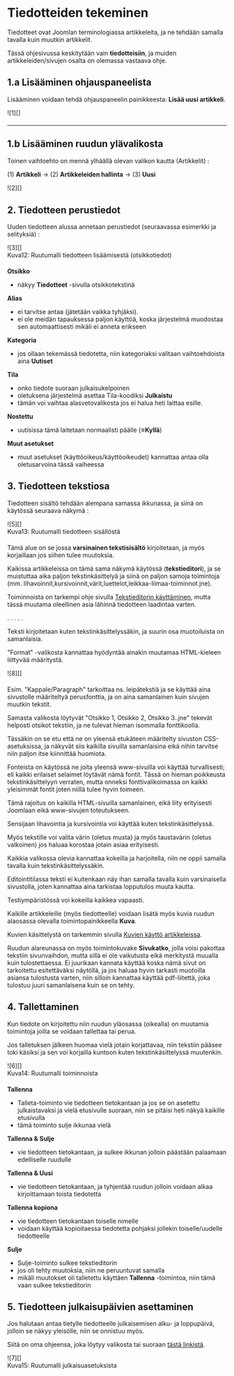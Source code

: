 # Tiedotteiden tekeminen

Tiedotteet ovat Joomlan terminologiassa artikkeleita, ja ne tehdään samalla tavalla kuin muutkin artikkelit.

Tässä ohjesivussa keskitytään vain __tiedotteisiin__, ja muiden artikkeleiden/sivujen osalta on olemassa vastaava ohje.

## 1.a Lisääminen ohjauspaneelista

Lisääminen voidaan tehdä ohjauspaneelin painikkeesta: **Lisää uusi artikkeli**.

<figure class="fig-n" style="margin:0 0 20px 0">
![1][]
</figure>

----

## 1.b Lisääminen ruudun ylävalikosta

Toinen vaihtoehto on mennä ylhäällä olevan valikon kautta (Artikkelit) :

(1) **Artikkeli** -> (2) **Artikkeleiden hallinta** -> (3) **Uusi**

<figure class="fig-n border" style="margin:0 0 30px 0">
![2][]
</figure>


## 2. Tiedotteen perustiedot

Uuden tiedotteen alussa annetaan perustiedot (seuraavassa esimerkki ja selityksiä) :

<figure class="fig-n border" style="margin:0 0 20px 0">
![3][]
<figcaption>Kuva12: Ruutumalli tiedotteen lisäämisestä (otsikkotiedot)</figcaption>
</figure>


__Otsikko__

 * näkyy __Tiedotteet__ -sivulla otsikkotekstinä

__Alias__

 * ei tarvitse antaa (jätetään vaikka tyhjäksi).
 * ei ole meidän tapauksessa paljon käyttöä, koska järjestelmä muodostaa sen automaattisesti mikäli ei anneta erikseen

__Kategoria__

 * jos ollaan tekemässä tiedotetta, niin kategoriaksi valitaan vaihtoehdoista aina __Uutiset__

__Tila__

 * onko tiedote suoraan julkaisukelpoinen
 * oletuksena järjestelmä asettaa Tila-koodiksi __Julkaistu__
 * tämän voi vaihtaa alasvetovalikosta jos ei halua heti laittaa esille.

__Nostettu__

 * uutisissa tämä laitetaan normaalisti päälle (__=Kyllä__)

__Muut asetukset__

 * muut asetukset (käyttöoikeus/käyttöoikeudet) kannattaa antaa olla oletusarvoina tässä vaiheessa


## 3. Tiedotteen tekstiosa

Tiedotteen sisältö tehdään alempana samassa ikkunassa, ja siinä on käytössä seuraava näkymä :

<figure class="fig-n border" style="margin:0 0 20px 0">
![5][]
<figcaption>Kuva13: Ruutumalli tiedotteen sisällöstä<figcaption>
</figure>

Tämä alue on se jossa __varsinainen tekstisisältö__ kirjoitetaan, ja myös korjaillaan jos siihen tulee muutoksia.

Kaikissa artikkeleissa on tämä sama näkymä käytössä (__tekstieditori__), ja se muistuttaa
aika paljon tekstinkäsittelyä ja siinä on paljon samoja toimintoja
(mm. lihavoinnit,kursivoinnit,värit,luettelot,leikkaa-liimaa-toiminnot jne).

Toiminnoista on tarkempi ohje sivulla [Tekstieditorin käyttäminen][21], mutta tässä muutama
oleellinen asia lähinnä tiedotteen laadintaa varten.

. . . . .

Teksti kirjoitetaan kuten tekstinkäsittelyssäkin, ja suurin osa muotoiluista on samanlaisia.

"Format" -valikosta kannattaa hyödyntää ainakin muutamaa HTML-kieleen liittyvää määritystä.

<figure class="fig-r border" style="margin:0 0 20px 0">
![8][]
</figure>


Esim. "Kappale/Paragraph" tarkoittaa ns. leipätekstiä ja se käyttää aina sivustolle määriteltyä perusfonttia,
ja on aina samanlainen kuin sivujen muutkin tekstit.

Samasta valikosta löytyvät "Otsikko 1, Otsikko 2, Otsikko 3..jne"  tekevät helposti otsikot tekstiin,
ja ne tulevat hieman isommalla fonttikoolla.

Tässäkin on se etu että ne on yleensä etukäteen määritelty sivuston CSS-asetuksissa, ja näkyvät siis kaikilla
sivuilla samanlaisina eikä nihin tarvitse niin paljon itse kiinnittää huomiota.

Fonteista on käytössä ne joita yleensä www-sivuilla voi käyttää turvallisesti;
eli kaikki erilaiset selaimet löytävät nämä fontit. Tässä on hieman poikkeusta tekstinkäsittelyyn verraten,
mutta onneksi fonttivalikoimassa on kaikki yleisimmät fontit joten niillä tulee hyvin toimeen.

Tämä rajoitus on kaikilla HTML-sivuilla samanlainen, eikä liity erityisesti Joomlaan eikä www-sivujen toteutukseen.

Sensijaan lihavointia ja kursivointia voi käyttää kuten tekstinkäsittelyssä.

Myös tekstille voi valita värin (oletus musta) ja myös taustavärin (oletus valkoinen) jos haluaa korostaa
jotain asiaa erityisesti.

Kaikkia valikossa olevia kannattaa kokeilla ja harjoitella, niin ne oppii samalla tavalla kuin tekstinkäsittelyssäkin.

Editointitilassa teksti ei kuitenkaan näy ihan samalla tavalla kuin varsinaisella sivustolla,
joten kannattaa aina tarkistaa lopputulos muuta kautta.

Testiympäristössä voi kokeilla kaikkea vapaasti.

Kaikille artikkeleille (myös tiedotteelle) voidaan lisätä myös kuvia ruudun alaosassa olevalla
toimintopainikkeella __Kuva__.

Kuvien käsittelystä on tarkemmin sivulla [Kuvien käyttö artikkeleissa][22].

Ruudun alareunassa on myös toimintokuvake __Sivukatko__, jolla voisi pakottaa tekstiin sivunvaihdon,
mutta sillä ei ole vaikutusta eikä merkitystä muualla kuin tulostettaessa. Ei juurikaan kannata käyttää koska nämä
sivut on tarkoitettu esitettäväksi näytöllä, ja jos haluaa hyvin tarkasti muotoilla asiansa tulostusta varten,
niin silloin kannattaa käyttää pdf-liitettä, joka tulostuu juuri samanlaisena kuin se on tehty.


## 4. Tallettaminen

Kun tiedote on kirjoitettu niin ruudun yläosassa (oikealla) on muutamia toimintoja joilla se voidaan tallettaa tai perua.

Jos talletuksen jälkeen huomaa vielä jotain korjattavaa, niin tekstiin pääsee toki käsiksi ja
sen voi korjailla kuntoon kuten tekstinkäsittelyssä muutenkin.

<figure class="fig-n border" style="margin:0 0 20px 0">
![6][]
<figcaption>Kuva14: Ruutumalli toiminnoista</figcaption>
</figure>

__Tallenna__

*   Talleta-toiminto vie tiedotteen tietokantaan ja jos se on asetettu julkaistavaksi ja vielä etusivulle suoraan,
    niin se pitäisi heti näkyä kaikille etusivulla
*   tämä toiminto sulje ikkunaa vielä

__Tallenna & Sulje__

*   vie tiedotteen tietokantaan, ja sulkee ikkunan jolloin päästään palaamaan edelliselle ruudulle

__Tallenna & Uusi__

*   vie tiedotteen tietokantaan, ja tyhjentää ruudun jolloin voidaan alkaa kirjoittamaan toista tiedotetta

__Tallenna kopiona__

*   vie tiedotteen tietokantaan toiselle nimelle
*   voidaan käyttää kopioitaessa tiedotetta pohjaksi jollekin toiselle/uudelle tiedotteelle

__Sulje__

*   Sulje-toiminto sulkee tekstieditorin
*   jos oli tehty muutoksia, niin ne peruuntuvat samalla
*   mikäli muutokset oli talletettu käyttäen __Tallenna__ -toimintoa, niin tämä vaan sulkee tekstieditorin



## 5. Tiedotteen julkaisupäivien asettaminen

Jos halutaan antaa tietylle tiedotteelle julkaisemisen alku- ja loppupäivä, jolloin se näkyy yleisölle,
niin se onnistuu myös.

Siitä on oma ohjeensa, joka löytyy valikosta tai suoraan [tästä linkistä][23].

<figure class="fig-n border" style="margin:0 0 20px 0">
![7][]
<figcaption>Kuva15: Ruutumalli julkaisuasetuksista</figcaption>
</figure>



[1]: kuvat/kuva10.png "Ruutumalli toiminnosta"
[2]: kuvat/kuva11.png "Ruutumalli valikoiden kautta"
[3]: kuvat/kuva12.png "Ruutumalli otsikkotiedoista"
[5]: kuvat/kuva13.png "Ruutumalli tiedotteen tekstistä"
[6]: kuvat/kuva14.png "Ruutumalli toiminnoista"
[7]: kuvat/kuva15.png "Ruutumalli julkaisuasetuksista"
[8]: kuvat/kuva65.png "Ruutumalli kappale/otsikko -valinnoista"
[21]: pages/tekstieditorin-kaytto.md
[22]: pages/kuvien-kaytto.md
[23]: pages/julkaisupvm.md
